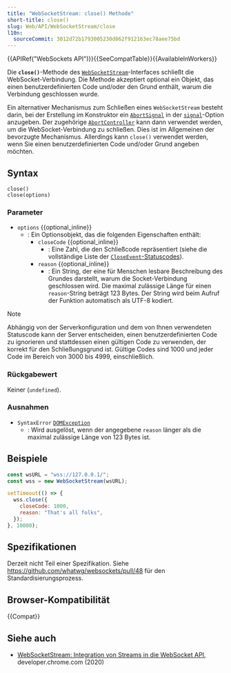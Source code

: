 ```yaml
---
title: "WebSocketStream: close() Methode"
short-title: close()
slug: Web/API/WebSocketStream/close
l10n:
  sourceCommit: 3012d72b1793005230d862f912163ec78aee75bd
---
```


{{APIRef("WebSockets API")}}{{SeeCompatTable}}{{AvailableInWorkers}}

Die **`close()`**-Methode des [`WebSocketStream`](/de/docs/Web/API/WebSocketStream)-Interfaces schließt die WebSocket-Verbindung. Die Methode akzeptiert optional ein Objekt, das einen benutzerdefinierten Code und/oder den Grund enthält, warum die Verbindung geschlossen wurde.

Ein alternativer Mechanismus zum Schließen eines `WebSocketStream` besteht darin, bei der Erstellung im Konstruktor ein [`AbortSignal`](/de/docs/Web/API/AbortSignal) in der [`signal`](/de/docs/Web/API/WebSocketStream/WebSocketStream#signal)-Option anzugeben. Der zugehörige [`AbortController`](/de/docs/Web/API/AbortController) kann dann verwendet werden, um die WebSocket-Verbindung zu schließen. Dies ist im Allgemeinen der bevorzugte Mechanismus. Allerdings kann `close()` verwendet werden, wenn Sie einen benutzerdefinierten Code und/oder Grund angeben möchten.

## Syntax

```js-nolint
close()
close(options)
```

### Parameter

- `options` {{optional_inline}}
  - : Ein Optionsobjekt, das die folgenden Eigenschaften enthält:
    - `closeCode` {{optional_inline}}
      - : Eine Zahl, die den Schließcode repräsentiert (siehe die vollständige Liste der [`CloseEvent`-Statuscodes](/de/docs/Web/API/CloseEvent/code#value)).
    - `reason` {{optional_inline}}
      - : Ein String, der eine für Menschen lesbare Beschreibung des Grundes darstellt, warum die Socket-Verbindung geschlossen wird. Die maximal zulässige Länge für einen `reason`-String beträgt 123 Bytes. Der String wird beim Aufruf der Funktion automatisch als UTF-8 kodiert.

> [!NOTE]
> Abhängig von der Serverkonfiguration und dem von Ihnen verwendeten Statuscode kann der Server entscheiden, einen benutzerdefinierten Code zu ignorieren und stattdessen einen gültigen Code zu verwenden, der korrekt für den Schließungsgrund ist. Gültige Codes sind 1000 und jeder Code im Bereich von 3000 bis 4999, einschließlich.

### Rückgabewert

Keiner (`undefined`).

### Ausnahmen

- `SyntaxError` [`DOMException`](/de/docs/Web/API/DOMException)
  - : Wird ausgelöst, wenn der angegebene `reason` länger als die maximal zulässige Länge von 123 Bytes ist.

## Beispiele

```js
const wsURL = "wss://127.0.0.1/";
const wss = new WebSocketStream(wsURL);

setTimeout(() => {
  wss.close({
    closeCode: 1000,
    reason: "That's all folks",
  });
}, 10000);
```

## Spezifikationen

Derzeit nicht Teil einer Spezifikation. Siehe https://github.com/whatwg/websockets/pull/48 für den Standardisierungsprozess.

## Browser-Kompatibilität

{{Compat}}

## Siehe auch

- [WebSocketStream: Integration von Streams in die WebSocket API](https://developer.chrome.com/docs/capabilities/web-apis/websocketstream), developer.chrome.com (2020)
